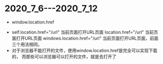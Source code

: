 <!--
 * @Author: your name
 * @Date: 2020-07-07 20:46:44
 * @LastEditTime: 2020-07-07 21:04:16
 * @LastEditors: Please set LastEditors
 * @Description: In User Settings Edit
 * @FilePath: \zjimpwebd:\note\worknote\2020_7_7.md
--> 
# 2020_7_6---2020_7_12
-  window.location.href 
  + self.location.href="/url" 当前页面打开URL页面
    location.href="/url" 当前页面打开URL页面
    windows.location.href="/url" 当前页面打开URL页面，前面三个用法相同。
  + 对于浏览器不能打开的文件，使用window.location.href是完全可以实现下载的，
    而那些可以浏览器可以打开的文件，就是去打开了